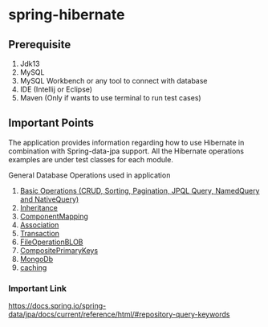# spring-hibernate

## Prerequisite
1. Jdk13
2. MySQL 
3. MySQL Workbench or any tool to connect with database
4. IDE (Intellij or Eclipse)
5. Maven (Only if wants to use terminal to run test cases)

## Important Points
The application provides information regarding how to use Hibernate in combination with Spring-data-jpa support.
All the Hibernate operations examples are under test classes for each module.

General Database Operations used in application
1. [Basic Operations (CRUD, Sorting, Pagination, JPQL Query, NamedQuery and NativeQuery)](https://github.com/rahulengg1/spring-hibernate/tree/main/basicOperation)
2. [Inheritance](https://github.com/rahulengg1/spring-hibernate/tree/main/inheritance)
3. [ComponentMapping](https://github.com/rahulengg1/spring-hibernate/tree/main/componentMapping)
4. [Association](https://github.com/rahulengg1/spring-hibernate/tree/main/association)
5. [Transaction](https://github.com/rahulengg1/spring-hibernate/tree/main/transaction)
6. [FileOperationBLOB](https://github.com/rahulengg1/spring-hibernate/tree/main/fileOperationBLOB)
7. [CompositePrimaryKeys](https://github.com/rahulengg1/spring-hibernate/tree/main/compositePrimaryKeys)
8. [MongoDb](https://github.com/rahulengg1/spring-hibernate/tree/main/mongodb)
9. [caching](https://github.com/rahulengg1/spring-hibernate/tree/main/caching)



### Important Link
https://docs.spring.io/spring-data/jpa/docs/current/reference/html/#repository-query-keywords

